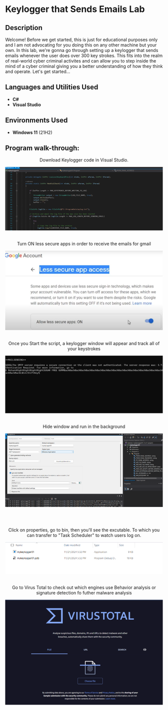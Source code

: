 <h1>Keylogger that Sends Emails Lab</h1>



<h2>Description</h2>
Welcome!
Before we get started, this is just for educational purposes only and I am not advocating for you doing this on any other machine but your own. In this lab, we're gonna go through setting up a keylogger that sends emails whenever the user does over 300 key strokes. This fits into the realm of real-world cyber criminal activites and can allow you to step inside the mind of a cyber criminal giving you a better understanding of how they think and operate.  Let's get started... 
<br />


<h2>Languages and Utilities Used</h2>

- <b>C#</b> 
- <b>Visual Studio</b>

<h2>Environments Used </h2>

- <b>Windows 11</b> (21H2)

<h2>Program walk-through:</h2>

<p align="center">
 Download Keylogger code in Visual Studio.<br>
 
![image alt](https://github.com/Light89byte/KeyloggerEmail/blob/012f850791bd301cca539e57d1223200ead758e7/Keylog.png)
<br />
<br />

<p align="center">
Turn ON less secure apps in order to receive the emails for gmail<br>
 
![image_alt](https://github.com/Light89byte/KeyloggerEmail/blob/95e6bb8a4faa93e119b75452491f10e7e6a48471/Account%20On.png)
<br />
<br />

<p align="center">
Once you Start the script, a keylogger window will appear and track all of your keystrokes<br>

![image_alt](https://github.com/Light89byte/KeyloggerEmail/blob/08e64869cefee860a53d36693d8fc014fd92b24b/Keylogger.png)
<br />
<br />

<p align="center">
 Hide window and run in the background<br>
 
![image alt](https://github.com/Light89byte/KeyloggerEmail/blob/32456dca64233bcd7484483f1d187c626e10b150/Hide.png)

<br />
<br />

<p align="center">
Click on properties, go to bin, then you'll see the excutable. To which you can transfer to "Task Scheduler" to watch users log on.
 
![image_alt](https://github.com/Light89byte/KeyloggerEmail/blob/bdd8ed6de3edddb1e148912ae968de217d3c0b40/Executable.png)
<br />
<br />

<p align="center">
 Go to Virus Total to check out which engines use Behavior analysis or signature detection fo futher malware analysis
 
![image_alt](https://github.com/Light89byte/KeyloggerEmail/blob/558193b8c3cbf5c0e0a0d220ca924b5863438d48/VirusTotal.png)



<!--
 ```diff
- text in red
+ text in green
! text in orange
# text in gray
@@ text in purple (and bold)@@
```
--!>



